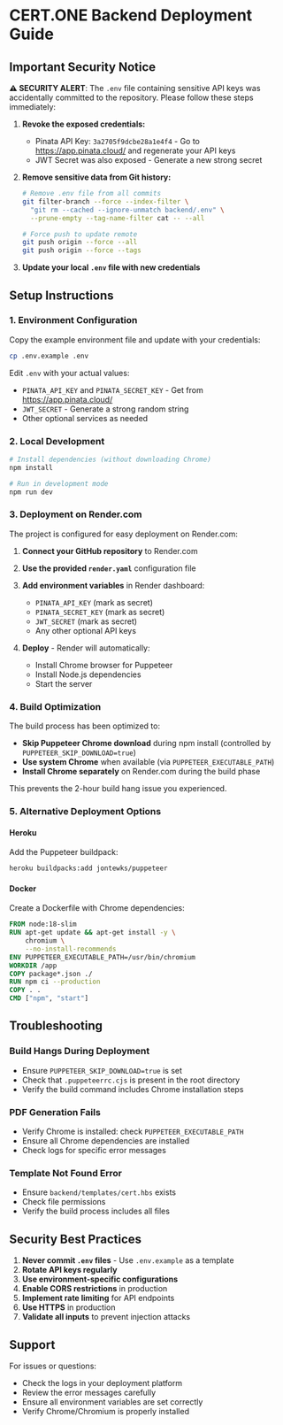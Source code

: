# CERT.ONE Backend Deployment Guide

## Important Security Notice

**⚠️ SECURITY ALERT**: The `.env` file containing sensitive API keys was accidentally committed to the repository. Please follow these steps immediately:

1. **Revoke the exposed credentials:**
   - Pinata API Key: `3a2705f9dcbe28a1e4f4` - Go to https://app.pinata.cloud/ and regenerate your API keys
   - JWT Secret was also exposed - Generate a new strong secret

2. **Remove sensitive data from Git history:**
   ```bash
   # Remove .env file from all commits
   git filter-branch --force --index-filter \
     "git rm --cached --ignore-unmatch backend/.env" \
     --prune-empty --tag-name-filter cat -- --all
   
   # Force push to update remote
   git push origin --force --all
   git push origin --force --tags
   ```

3. **Update your local `.env` file with new credentials**

## Setup Instructions

### 1. Environment Configuration

Copy the example environment file and update with your credentials:

```bash
cp .env.example .env
```

Edit `.env` with your actual values:
- `PINATA_API_KEY` and `PINATA_SECRET_KEY` - Get from https://app.pinata.cloud/
- `JWT_SECRET` - Generate a strong random string
- Other optional services as needed

### 2. Local Development

```bash
# Install dependencies (without downloading Chrome)
npm install

# Run in development mode
npm run dev
```

### 3. Deployment on Render.com

The project is configured for easy deployment on Render.com:

1. **Connect your GitHub repository** to Render.com

2. **Use the provided `render.yaml`** configuration file

3. **Add environment variables** in Render dashboard:
   - `PINATA_API_KEY` (mark as secret)
   - `PINATA_SECRET_KEY` (mark as secret)
   - `JWT_SECRET` (mark as secret)
   - Any other optional API keys

4. **Deploy** - Render will automatically:
   - Install Chrome browser for Puppeteer
   - Install Node.js dependencies
   - Start the server

### 4. Build Optimization

The build process has been optimized to:
- **Skip Puppeteer Chrome download** during npm install (controlled by `PUPPETEER_SKIP_DOWNLOAD=true`)
- **Use system Chrome** when available (via `PUPPETEER_EXECUTABLE_PATH`)
- **Install Chrome separately** on Render.com during the build phase

This prevents the 2-hour build hang issue you experienced.

### 5. Alternative Deployment Options

#### Heroku
Add the Puppeteer buildpack:
```bash
heroku buildpacks:add jontewks/puppeteer
```

#### Docker
Create a Dockerfile with Chrome dependencies:
```dockerfile
FROM node:18-slim
RUN apt-get update && apt-get install -y \
    chromium \
    --no-install-recommends
ENV PUPPETEER_EXECUTABLE_PATH=/usr/bin/chromium
WORKDIR /app
COPY package*.json ./
RUN npm ci --production
COPY . .
CMD ["npm", "start"]
```

## Troubleshooting

### Build Hangs During Deployment
- Ensure `PUPPETEER_SKIP_DOWNLOAD=true` is set
- Check that `.puppeteerrc.cjs` is present in the root directory
- Verify the build command includes Chrome installation steps

### PDF Generation Fails
- Verify Chrome is installed: check `PUPPETEER_EXECUTABLE_PATH`
- Ensure all Chrome dependencies are installed
- Check logs for specific error messages

### Template Not Found Error
- Ensure `backend/templates/cert.hbs` exists
- Check file permissions
- Verify the build process includes all files

## Security Best Practices

1. **Never commit `.env` files** - Use `.env.example` as a template
2. **Rotate API keys regularly**
3. **Use environment-specific configurations**
4. **Enable CORS restrictions** in production
5. **Implement rate limiting** for API endpoints
6. **Use HTTPS** in production
7. **Validate all inputs** to prevent injection attacks

## Support

For issues or questions:
- Check the logs in your deployment platform
- Review the error messages carefully
- Ensure all environment variables are set correctly
- Verify Chrome/Chromium is properly installed
